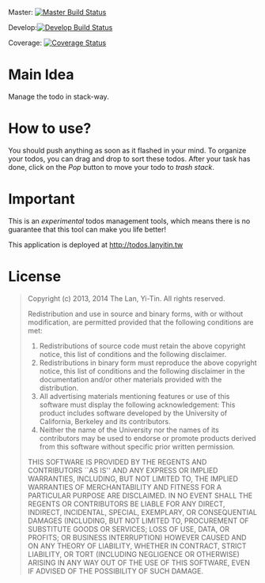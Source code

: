 Master: [![Master Build Status](https://travis-ci.org/lanyitin/todo-stack.svg?branch=master)](https://travis-ci.org/lanyitin/todo-stack)

Develop:[![Develop Build Status](https://travis-ci.org/lanyitin/todo-stack.svg?branch=develop)](https://travis-ci.org/lanyitin/todo-stack)

Coverage: [![Coverage Status](https://coveralls.io/repos/lanyitin/stack-todos/badge.png)](https://coveralls.io/r/lanyitin/stack-todos)

# Main Idea
Manage the todo in stack-way.

# How to use?
You should push anything as soon as it flashed in your mind. To organize your todos, you can drag and drop to sort these todos. After your task has done, click on the *Pop* button to move your todo to *trash stack*. 

# Important
This is an *experimental* todos management tools, which means there is no guarantee that this tool can make you life better!

This application is deployed at http://todos.lanyitin.tw

# License
> Copyright (c) 2013, 2014
>      The Lan, Yi-Tin.  All rights reserved.
>
> Redistribution and use in source and binary forms, with or without
> modification, are permitted provided that the following conditions
> are met:
> 1. Redistributions of source code must retain the above copyright
>    notice, this list of conditions and the following disclaimer.
> 2. Redistributions in binary form must reproduce the above copyright
>    notice, this list of conditions and the following disclaimer in the
>    documentation and/or other materials provided with the distribution.
> 3. All advertising materials mentioning features or use of this software
>    must display the following acknowledgement:
>      This product includes software developed by the University of
>      California, Berkeley and its contributors.
> 4. Neither the name of the University nor the names of its contributors
>    may be used to endorse or promote products derived from this software
>    without specific prior written permission.
>
> THIS SOFTWARE IS PROVIDED BY THE REGENTS AND CONTRIBUTORS ``AS IS'' AND
> ANY EXPRESS OR IMPLIED WARRANTIES, INCLUDING, BUT NOT LIMITED TO, THE
> IMPLIED WARRANTIES OF MERCHANTABILITY AND FITNESS FOR A PARTICULAR PURPOSE
> ARE DISCLAIMED.  IN NO EVENT SHALL THE REGENTS OR CONTRIBUTORS BE LIABLE
> FOR ANY DIRECT, INDIRECT, INCIDENTAL, SPECIAL, EXEMPLARY, OR CONSEQUENTIAL
> DAMAGES (INCLUDING, BUT NOT LIMITED TO, PROCUREMENT OF SUBSTITUTE GOODS
> OR SERVICES; LOSS OF USE, DATA, OR PROFITS; OR BUSINESS INTERRUPTION)
> HOWEVER CAUSED AND ON ANY THEORY OF LIABILITY, WHETHER IN CONTRACT, STRICT
> LIABILITY, OR TORT (INCLUDING NEGLIGENCE OR OTHERWISE) ARISING IN ANY WAY
> OUT OF THE USE OF THIS SOFTWARE, EVEN IF ADVISED OF THE POSSIBILITY OF
> SUCH DAMAGE.
